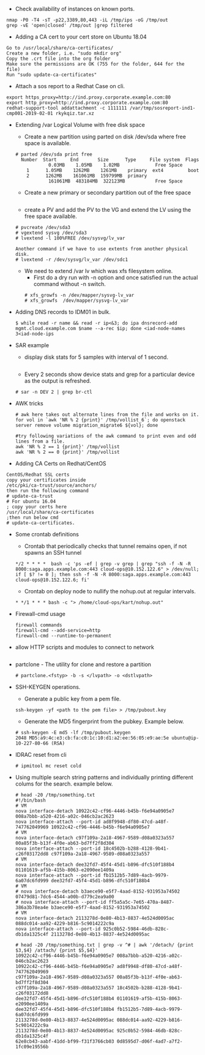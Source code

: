 * Check availability of instances on known ports.
```
nmap -P0 -T4 -sT -p22,3389,80,443 -iL /tmp/ips -oG /tmp/out
grep -vE 'open|closed' /tmp/out |grep filtered
```
* Adding a CA cert to your cert store on Ubuntu 18.04
```
Go to /usr/local/share/ca-certificates/
Create a new folder, i.e. "sudo mkdir org"
Copy the .crt file into the org folder
Make sure the permissions are OK (755 for the folder, 644 for the file)
Run "sudo update-ca-certificates"
```
* Attach a sos report to a Redhat Case on cli.
```
export https_proxy=http://ind.proxy.corporate.example.com:80
export http_proxy=http://ind.proxy.corporate.example.com:80
redhat-support-tool addattachment -c 1111111 /var/tmp/sosreport-ind1-cmp001-2019-02-01 rkykqiz.tar.xz
```
* Extending /var Logical Volume with free disk space
  * Create a new partition using parted on disk /dev/sda where free space is available.
  ```
  # parted /dev/sda print free
    Number  Start     End       Size      Type     File system  Flags
              0.03MB    1.05MB    1.02MB             Free Space
      1      1.05MB    1262MB    1261MB    primary  ext4         boot
      2      1262MB    161061MB  159799MB  primary
              161061MB  483184MB  322123MB           Free Space
  ```

  * Create a new primary or secondary partition out of the free space
  ```# mkpart primary 161061MB 483184MB
  ```

  * create a PV and add the PV to the VG and extend the LV using the free space available.
  ```
  # pvcreate /dev/sda3
  # vgextend sysvg /dev/sda3
  # lvextend -l 100%FREE /dev/sysvg/lv_var

  Another command if we have to use extents from another physical disk.
  # lvextend -r /dev/sysvg/lv_var /dev/sdc1
  ```

  * We need to extend /var lv which was xfs filesystem online.
    * First do a dry run with -n option and once satisfied run the actual command without -n switch.
    ```
    # xfs_growfs -n /dev/mapper/sysvg-lv_var
    # xfs_growfs  /dev/mapper/sysvg-lv_var
    ```
* Adding DNS records to IDM01 in bulk.
  ```
  $ while read -r name && read -r ip<&3; do ipa dnsrecord-add mgmt.cloud.example.com $name --a-rec $ip; done <iad-node-names 3<iad-node-ips
  ```

* SAR example
  * display disk stats for 5 samples with interval of 1 second.
  ```# sar -d -p 1 5
  ```

  * Every 2 seconds show device stats and grep for a particular device as the output is refreshed.
  ```
  # sar -n DEV 2 | grep br-ctl
  ```

* AWK tricks
  ```
  # awk here takes out alternate lines from the file and works on it.
  for vol in `awk 'NR % 2 {print}' /tmp/vollist_6`; do openstack server remove volume migration_migrate6 ${vol}; done

  #try following variations of the awk command to print even and odd lines from a file.
  awk 'NR % 2 == 1 {print}' /tmp/vollist
  awk 'NR % 2 == 0 {print}' /tmp/vollist
  ```
* Adding CA Certs on Redhat/CentOS
```
CentOS/Redhat SSL certs
copy your certificates inside
/etc/pki/ca-trust/source/anchors/
then run the following command
# update-ca-trust
# For ubuntu 16.04
; copy your certs here
/usr/local/share/ca-certificates
;then run below cmd
# update-ca-certificates.
```

* Some crontab definitions
  * Crontab that periodically checks that tunnel remains open, if not spawns an SSH tunnel
  ```
  */2 * * * *  bash -c 'ps -ef | grep -v grep | grep "ssh -f -N -R 8000:saga.apps.example.com:443 cloud-ops@10.152.122.6" > /dev/null; if [ $? != 0 ]; then ssh -f -N -R 8000:saga.apps.example.com:443 cloud-ops@10.152.122.6; fi'
  ```

  * Crontab on deploy node to nullify the nohup.out at regular intervals.
  ```
  * */1 * * * bash -c "> /home/cloud-ops/kart/nohup.out"
  ```

* Firewall-cmd usage
  ```
  firewall commands
  firewall-cmd --add-service=http
  firewall-cmd --runtime-to-permanent
  ```
* allow HTTP scripts and modules to connect to network
  ```/usr/sbin/setsebool -P httpd_can_network_connect 1
  ```

* partclone - The utility for clone and restore a partition
  ```
  # partclone.<fstyp> -b -s </lvpath> -o <dstlvpath>
  ```

* SSH-KEYGEN operations.
  * Generate a public key from a pem file.
  ```
  ssh-keygen -yf <path to the pem file> > /tmp/pubout.key
  ```

  * Generate the MD5 fingerprint from the pubkey. Example below.
  ```
  # ssh-keygen -E md5 -lf /tmp/pubout.keygen
  2048 MD5:a9:4c:e3:cb:fa:c0:1c:10:d1:a2:ee:56:05:e9:ae:5e ubuntu@ip-10-227-80-66 (RSA)
  ```

* IDRAC reset from cli
  ```
  # ipmitool mc reset cold
  ```

* Using multiple search string patterns and individually printing different colums for the search. example below.
  ```
  # head -20 /tmp/something.txt
  #!/bin/bash
  # VM
  nova interface-detach 10922c42-cf96-4446-b45b-f6e94a0905e7 008a7bbb-a520-4216-a02c-046cb2ac2623
  nova interface-attach --port-id ad8f9948-df80-47cd-a48f-747762049969 10922c42-cf96-4446-b45b-f6e94a0905e7
  # VM
  nova interface-detach c97f109a-2a18-4967-9589-d08a0323a557 00a85f3b-b13f-4f0e-ab63-bd7ff2f8d304
  nova interface-attach --port-id 18c4502b-b288-4128-9b41-c26f03172dd8 c97f109a-2a18-4967-9589-d08a0323a557
  # VM
  nova interface-detach dee32fd7-45f4-45d1-b896-dfc510f188b4 01101619-af5b-415b-8063-e2090ee1409a
  nova interface-attach --port-id fb1512b5-7d89-4acb-9979-6a07dc6fd999 dee32fd7-45f4-45d1-b896-dfc510f188b4
  # VM
  # nova interface-detach b3aece90-e5f7-4aad-8152-931953a74502 07479d81-7dc6-4544-a00b-d779c2ea9a00
  # nova interface-attach --port-id ff5a5a5c-7e65-470a-8487-386a3b78ea4e b3aece90-e5f7-4aad-8152-931953a74502
  # VM
  nova interface-detach 2113278d-0e80-4b13-8837-4e524d0095ac 088dc014-aa92-4229-b816-5c9014222c9a
  nova interface-attach --port-id 925c0b52-5984-46db-828c-db1da1325c4f 2113278d-0e80-4b13-8837-4e524d0095ac

  # head -20 /tmp/something.txt | grep -v ^# | awk '/detach/ {print $3,$4} /attach/ {print $5,$4}'
  10922c42-cf96-4446-b45b-f6e94a0905e7 008a7bbb-a520-4216-a02c-046cb2ac2623
  10922c42-cf96-4446-b45b-f6e94a0905e7 ad8f9948-df80-47cd-a48f-747762049969
  c97f109a-2a18-4967-9589-d08a0323a557 00a85f3b-b13f-4f0e-ab63-bd7ff2f8d304
  c97f109a-2a18-4967-9589-d08a0323a557 18c4502b-b288-4128-9b41-c26f03172dd8
  dee32fd7-45f4-45d1-b896-dfc510f188b4 01101619-af5b-415b-8063-e2090ee1409a
  dee32fd7-45f4-45d1-b896-dfc510f188b4 fb1512b5-7d89-4acb-9979-6a07dc6fd999
  2113278d-0e80-4b13-8837-4e524d0095ac 088dc014-aa92-4229-b816-5c9014222c9a
  2113278d-0e80-4b13-8837-4e524d0095ac 925c0b52-5984-46db-828c-db1da1325c4f
  62e8cb43-aabf-41dd-bf99-f31f3766cb03 0d8595d7-d06f-4ad7-a7f2-1fc09e19556b

  ```
